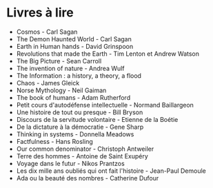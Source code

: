 # Livres à lire

- Cosmos - Carl Sagan
- The Demon Haunted World - Carl Sagan
- Earth in Human hands - David Grinspoon
- Revolutions that made the Earth - Tim Lenton et Andrew Watson
- The Big Picture - Sean Carroll
- The invention of nature - Andrea Wulf
- The Information : a history, a theory, a flood
- Chaos - James Gleick
- Norse Mythology - Neil Gaiman
- The book of humans - Adam Rutherford
- Petit cours d'autodéfense intellectuelle - Normand Baillargeon
- Une histoire de tout ou presque - Bill Bryson
- Discours de la servitude volontaire - Etienne de la Boétie
- De la dictature à la démocratie - Gene Sharp
- Thinking in systems - Donnella Meadows
- Factfulness - Hans Rosling
- Our common denominator - Christoph Antweiler
- Terre des hommes - Antoine de Saint Exupéry
- Voyage dans le futur - Nikos Prantzos
- Les dix mille ans oubliés qui ont fait l'histoire - Jean-Paul Demoule
- Ada ou la beauté des nombres - Catherine Dufour
